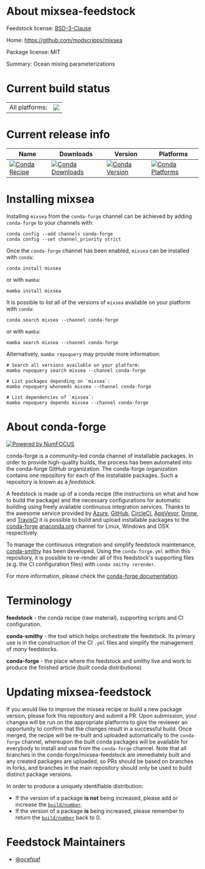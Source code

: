 About mixsea-feedstock
======================

Feedstock license: [BSD-3-Clause](https://github.com/conda-forge/mixsea-feedstock/blob/main/LICENSE.txt)

Home: https://github.com/modscripps/mixsea

Package license: MIT

Summary: Ocean mixing parameterizations

Current build status
====================


<table><tr><td>All platforms:</td>
    <td>
      <a href="https://dev.azure.com/conda-forge/feedstock-builds/_build/latest?definitionId=10783&branchName=main">
        <img src="https://dev.azure.com/conda-forge/feedstock-builds/_apis/build/status/mixsea-feedstock?branchName=main">
      </a>
    </td>
  </tr>
</table>

Current release info
====================

| Name | Downloads | Version | Platforms |
| --- | --- | --- | --- |
| [![Conda Recipe](https://img.shields.io/badge/recipe-mixsea-green.svg)](https://anaconda.org/conda-forge/mixsea) | [![Conda Downloads](https://img.shields.io/conda/dn/conda-forge/mixsea.svg)](https://anaconda.org/conda-forge/mixsea) | [![Conda Version](https://img.shields.io/conda/vn/conda-forge/mixsea.svg)](https://anaconda.org/conda-forge/mixsea) | [![Conda Platforms](https://img.shields.io/conda/pn/conda-forge/mixsea.svg)](https://anaconda.org/conda-forge/mixsea) |

Installing mixsea
=================

Installing `mixsea` from the `conda-forge` channel can be achieved by adding `conda-forge` to your channels with:

```
conda config --add channels conda-forge
conda config --set channel_priority strict
```

Once the `conda-forge` channel has been enabled, `mixsea` can be installed with `conda`:

```
conda install mixsea
```

or with `mamba`:

```
mamba install mixsea
```

It is possible to list all of the versions of `mixsea` available on your platform with `conda`:

```
conda search mixsea --channel conda-forge
```

or with `mamba`:

```
mamba search mixsea --channel conda-forge
```

Alternatively, `mamba repoquery` may provide more information:

```
# Search all versions available on your platform:
mamba repoquery search mixsea --channel conda-forge

# List packages depending on `mixsea`:
mamba repoquery whoneeds mixsea --channel conda-forge

# List dependencies of `mixsea`:
mamba repoquery depends mixsea --channel conda-forge
```


About conda-forge
=================

[![Powered by
NumFOCUS](https://img.shields.io/badge/powered%20by-NumFOCUS-orange.svg?style=flat&colorA=E1523D&colorB=007D8A)](https://numfocus.org)

conda-forge is a community-led conda channel of installable packages.
In order to provide high-quality builds, the process has been automated into the
conda-forge GitHub organization. The conda-forge organization contains one repository
for each of the installable packages. Such a repository is known as a *feedstock*.

A feedstock is made up of a conda recipe (the instructions on what and how to build
the package) and the necessary configurations for automatic building using freely
available continuous integration services. Thanks to the awesome service provided by
[Azure](https://azure.microsoft.com/en-us/services/devops/), [GitHub](https://github.com/),
[CircleCI](https://circleci.com/), [AppVeyor](https://www.appveyor.com/),
[Drone](https://cloud.drone.io/welcome), and [TravisCI](https://travis-ci.com/)
it is possible to build and upload installable packages to the
[conda-forge](https://anaconda.org/conda-forge) [anaconda.org](https://anaconda.org/)
channel for Linux, Windows and OSX respectively.

To manage the continuous integration and simplify feedstock maintenance,
[conda-smithy](https://github.com/conda-forge/conda-smithy) has been developed.
Using the ``conda-forge.yml`` within this repository, it is possible to re-render all of
this feedstock's supporting files (e.g. the CI configuration files) with ``conda smithy rerender``.

For more information, please check the [conda-forge documentation](https://conda-forge.org/docs/).

Terminology
===========

**feedstock** - the conda recipe (raw material), supporting scripts and CI configuration.

**conda-smithy** - the tool which helps orchestrate the feedstock.
                   Its primary use is in the construction of the CI ``.yml`` files
                   and simplify the management of *many* feedstocks.

**conda-forge** - the place where the feedstock and smithy live and work to
                  produce the finished article (built conda distributions)


Updating mixsea-feedstock
=========================

If you would like to improve the mixsea recipe or build a new
package version, please fork this repository and submit a PR. Upon submission,
your changes will be run on the appropriate platforms to give the reviewer an
opportunity to confirm that the changes result in a successful build. Once
merged, the recipe will be re-built and uploaded automatically to the
`conda-forge` channel, whereupon the built conda packages will be available for
everybody to install and use from the `conda-forge` channel.
Note that all branches in the conda-forge/mixsea-feedstock are
immediately built and any created packages are uploaded, so PRs should be based
on branches in forks, and branches in the main repository should only be used to
build distinct package versions.

In order to produce a uniquely identifiable distribution:
 * If the version of a package **is not** being increased, please add or increase
   the [``build/number``](https://docs.conda.io/projects/conda-build/en/latest/resources/define-metadata.html#build-number-and-string).
 * If the version of a package **is** being increased, please remember to return
   the [``build/number``](https://docs.conda.io/projects/conda-build/en/latest/resources/define-metadata.html#build-number-and-string)
   back to 0.

Feedstock Maintainers
=====================

* [@ocefpaf](https://github.com/ocefpaf/)

